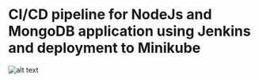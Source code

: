 # CI/CD pipeline for NodeJs and MongoDB application using Jenkins and deployment to Minikube

![alt text](https://github.com/anpavlovsk/CICD-Jenkins-Docker-Minikube/blob/main/screenshots/1.png?raw=true)

